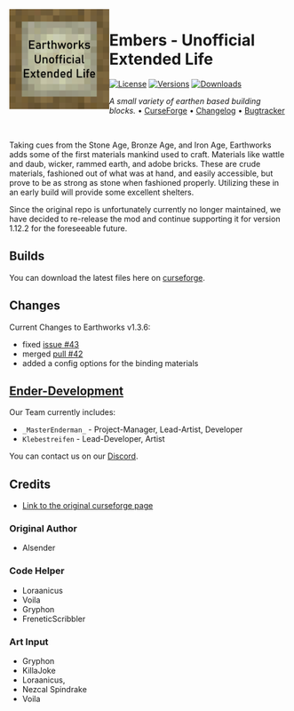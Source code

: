 <img src="project_logo.png" align="left" width="180px"/>

# Embers - Unofficial Extended Life

[![License](https://img.shields.io/github/license/Ender-Development/Earthworks-Extended-Life.svg?label=License)](LICENSE)
[![Versions](https://img.shields.io/curseforge/game-versions/936489?logo=curseforge&label=Game%20Version)](https://www.curseforge.com/minecraft/mc-mods/earthworks-extended-life)
[![Downloads](https://img.shields.io/curseforge/dt/936489?logo=curseforge&label=Downloads)](https://www.curseforge.com/minecraft/mc-mods/earthworks-extended-life)

*A small variety of earthen based building blocks.*
• [CurseForge](https://curseforge.com/minecraft/mc-mods/earthworks-extended-life)
• [Changelog](CHANGELOG.md)
• [Bugtracker](https://github.com/Ender-Development/Earthworks-Extended-Life/issues)

<br />

Taking cues from the Stone Age, Bronze Age, and Iron Age, Earthworks adds some of the first materials mankind used to craft.  Materials like wattle and daub, wicker, rammed earth, and adobe bricks.  These are crude materials, fashioned out of what was at hand, and easily accessible, but prove to be as strong as stone when fashioned properly.  Utilizing these in an early build will provide some excellent shelters.

Since the original repo is unfortunately currently no longer maintained, we have decided to re-release the mod and continue supporting it for version 1.12.2 for the foreseeable future.

## Builds
You can download the latest files here on [curseforge](curseforge.com/minecraft/mc-mods/earthworks-extended-life).

## Changes

Current Changes to Earthworks v1.3.6:
* fixed [issue #43](https://github.com/Alsender/Earthworks/issues/43)
* merged [pull #42](https://github.com/Alsender/Earthworks/pull/42)
* added a config options for the binding materials

## [Ender-Development](https://github.com/Ender-Development)

Our Team currently includes:
- `_MasterEnderman_` - Project-Manager, Lead-Artist, Developer
- `Klebestreifen` - Lead-Developer, Artist

You can contact us on our [Discord](https://discord.gg/JF7x2vG).

## Credits
* [Link to the original curseforge page](https://legacy.curseforge.com/minecraft/mc-mods/earthworks)

### Original Author
* Alsender

### Code Helper
* Loraanicus
* Voila
* Gryphon
* FreneticScribbler

### Art Input
* Gryphon
* KillaJoke
* Loraanicus,
* Nezcal Spindrake
* Voila
